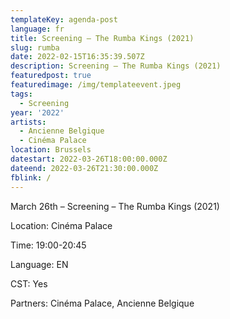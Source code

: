 ```yaml
---
templateKey: agenda-post
language: fr
title: Screening – The Rumba Kings (2021)
slug: rumba
date: 2022-02-15T16:35:39.507Z
description: Screening – The Rumba Kings (2021)
featuredpost: true
featuredimage: /img/templateevent.jpeg
tags:
  - Screening
year: '2022'
artists:
  - Ancienne Belgique
  - Cinéma Palace
location: Brussels
datestart: 2022-03-26T18:00:00.000Z
dateend: 2022-03-26T21:30:00.000Z
fblink: /
---
```


March 26th – Screening – The Rumba Kings (2021)

Location: Cinéma Palace

Time: 19:00-20:45

Language: EN

CST: Yes


Partners: Cinéma Palace, Ancienne Belgique
